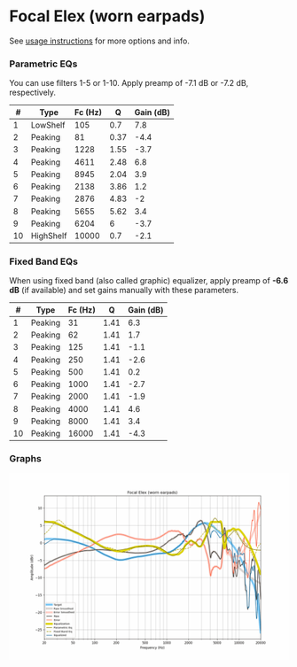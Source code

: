 # Focal Elex (worn earpads)
See [usage instructions](https://github.com/jaakkopasanen/AutoEq#usage) for more options and info.

### Parametric EQs
You can use filters 1-5 or 1-10. Apply preamp of -7.1 dB or -7.2 dB, respectively.

|   # | Type      |   Fc (Hz) |    Q |   Gain (dB) |
|-----|-----------|-----------|------|-------------|
|   1 | LowShelf  |       105 | 0.7  |         7.8 |
|   2 | Peaking   |        81 | 0.37 |        -4.4 |
|   3 | Peaking   |      1228 | 1.55 |        -3.7 |
|   4 | Peaking   |      4611 | 2.48 |         6.8 |
|   5 | Peaking   |      8945 | 2.04 |         3.9 |
|   6 | Peaking   |      2138 | 3.86 |         1.2 |
|   7 | Peaking   |      2876 | 4.83 |        -2   |
|   8 | Peaking   |      5655 | 5.62 |         3.4 |
|   9 | Peaking   |      6204 | 6    |        -3.7 |
|  10 | HighShelf |     10000 | 0.7  |        -2.1 |

### Fixed Band EQs
When using fixed band (also called graphic) equalizer, apply preamp of **-6.6 dB** (if available) and set gains manually with these parameters.

|   # | Type    |   Fc (Hz) |    Q |   Gain (dB) |
|-----|---------|-----------|------|-------------|
|   1 | Peaking |        31 | 1.41 |         6.3 |
|   2 | Peaking |        62 | 1.41 |         1.7 |
|   3 | Peaking |       125 | 1.41 |        -1.1 |
|   4 | Peaking |       250 | 1.41 |        -2.6 |
|   5 | Peaking |       500 | 1.41 |         0.2 |
|   6 | Peaking |      1000 | 1.41 |        -2.7 |
|   7 | Peaking |      2000 | 1.41 |        -1.9 |
|   8 | Peaking |      4000 | 1.41 |         4.6 |
|   9 | Peaking |      8000 | 1.41 |         3.4 |
|  10 | Peaking |     16000 | 1.41 |        -4.3 |

### Graphs
![](./Focal%20Elex%20(worn%20earpads).png)
